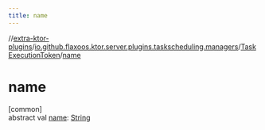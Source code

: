```yaml
---
title: name
---
```


//[extra-ktor-plugins](../../../index.md)/[io.github.flaxoos.ktor.server.plugins.taskscheduling.managers](../index.md)/[TaskExecutionToken](index.md)/[name](name.md)

# name

[common]\
abstract val [name](name.md): [String](https://kotlinlang.org/api/latest/jvm/stdlib/kotlin/-string/index.md)




